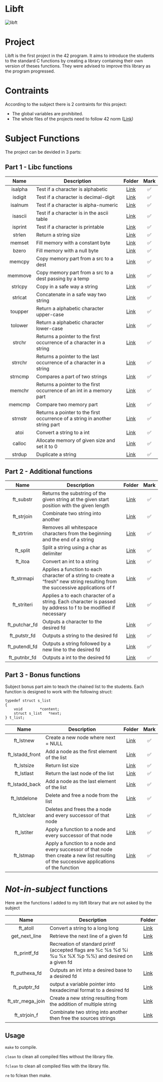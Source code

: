# Libft

<img alt="libft" src="https://img.shields.io/static/v1?label=Libft&message=125+/+125&color=yellow&style=plastic"/>

# Project

Libft is the first project in the 42 program. It aims to introduce the students to the standard C functions by creating a library containing their own version of theses functions. They were advised to improve this library as the program progressed.

# Contraints

According to the subject there is 2 contraints for this project:
*  The global variables are prohibited.
*  The whole files of the projects need to follow 42 norm ([Link](https://github.com/42School/norminette/blob/master/pdf/en.norm.pdf))

# Subject Functions

The project can be devided in 3 parts:

## Part 1 - Libc functions

|    Name    | Description | Folder | Mark |
|:----------:|      --     |  :--:  |:----:|
| isalpha  | Test if a character is alphabetic | [Link](https://github.com/m-juin/Libft/blob/master/src/char/ft_isalpha.c)| :white_check_mark: |
| isdigit  | Test if a character is decimal-digit | [Link](https://github.com/m-juin/Libft/blob/master/src/char/ft_isdigit.c)| :white_check_mark: |
| isalnum  | Test if a character is alpha-numeric | [Link](https://github.com/m-juin/Libft/blob/master/src/char/ft_isalnum.c)| :white_check_mark: |
| isascii  | Test if a character is in the ascii table | [Link](https://github.com/m-juin/Libft/blob/master/src/char/ft_isascii.c)| :white_check_mark: |
| isprint  | Test if a character is printable | [Link](https://github.com/m-juin/Libft/blob/master/src/char/ft_isprint.c)| :white_check_mark: |
| strlen  | Return a string size | [Link](https://github.com/m-juin/Libft/blob/master/src/string/ft_strlen.c)| :white_check_mark: |
| memset  | Fill memory with a constant byte  | [Link](https://github.com/m-juin/Libft/blob/master/src/memory/ft_memset.c)| :white_check_mark: |
| bzero  | Fill memory with a null byte | [Link](https://github.com/m-juin/Libft/blob/master/src/memory/ft_bzero.c)| :white_check_mark: |
| memcpy  | Copy memory part from a src to a dest | [Link](https://github.com/m-juin/Libft/blob/master/src/memory/ft_memcpy.c)| :white_check_mark: |
| memmove  | Copy memory part from a src to a dest passing by a temp | [Link](https://github.com/m-juin/Libft/blob/master/src/memory/ft_memmove.c)| :white_check_mark: |
| strlcpy  | Copy in a safe way a string | [Link](https://github.com/m-juin/Libft/blob/master/src/string/ft_strlcpy.c)| :white_check_mark: |
| strlcat  | Concatenate in a safe way two string | [Link](https://github.com/m-juin/Libft/blob/master/src/string/ft_strlcat.c)| :white_check_mark: |
| toupper  | Return a alphabetic character upper-case | [Link](https://github.com/m-juin/Libft/blob/master/src/char/ft_toupper.c)| :white_check_mark: |
| tolower  | Return a alphabetic character lower-case | [Link](https://github.com/m-juin/Libft/blob/master/src/char/ft_tolower.c)| :white_check_mark: |
| strchr  | Returns a pointer to the first occurrence of a character in a string | [Link](https://github.com/m-juin/Libft/blob/master/src/string/ft_strchr.c)| :white_check_mark: |
| strrchr  | Returns a pointer to the last occurrence of a character in a string | [Link](https://github.com/m-juin/Libft/blob/master/src/string/ft_strrchr.c)| :white_check_mark: |
| strncmp  | Compares a part of two strings | [Link](https://github.com/m-juin/Libft/blob/master/src/string/ft_strncmp.c)| :white_check_mark: |
| memchr  | Returns a pointer to the first occurrence of an int in a memory part | [Link](https://github.com/m-juin/Libft/blob/master/src/memory/ft_memchr.c)| :white_check_mark: |
| memcmp  | Compare two memory part | [Link](https://github.com/m-juin/Libft/blob/master/src/memory/ft_memcmp.c)| :white_check_mark: |
| strnstr | Returns a pointer to the first occurrence of a string in another string part | [Link](https://github.com/m-juin/Libft/blob/master/src/string/ft_strnstr.c)| :white_check_mark: |
| atoi  | Convert a string to a int | [Link](https://github.com/m-juin/Libft/blob/master/src/conversion/ft_atoi.c)| :white_check_mark: |
| calloc  | Allocate memory of given size and set it to 0 | [Link](https://github.com/m-juin/Libft/blob/master/src/memory/ft_calloc.c)| :white_check_mark: |
| strdup  | Duplicate a string   | [Link](https://github.com/m-juin/Libft/blob/master/src/string/ft_strdup.c)| :white_check_mark: |

## Part 2 - Additional functions

|    Name    | Description | Folder | Mark |
|:----------:|      --     |  :--:  |:----:|
| ft_substr  | Returns the substring of the given string at the given start position with the given length | [Link](https://github.com/m-juin/Libft/blob/master/src/string/ft_substr.c)| :white_check_mark: |
| ft_strjoin | Combinate two string into another | [Link](https://github.com/m-juin/Libft/blob/master/src/string/ft_strjoin.c) | :white_check_mark: |
| ft_strtrim | Removes all whitespace characters from the beginning and the end of a string | [Link](https://github.com/m-juin/Libft/blob/master/src/string/ft_strtrim.c) | :white_check_mark: |
| ft_split | Split a string using a char as delimiter | [Link](https://github.com/m-juin/Libft/blob/master/src/string/ft_split.c) | :white_check_mark: |
| ft_itoa | Convert an int to a string | [Link](https://github.com/m-juin/Libft/blob/master/src/conversion/ft_itoa.c) | :white_check_mark: |
| ft_strmapi | Applies a function to each character of a string to create a “fresh” new string resulting from the successive applications of f | [Link](https://github.com/m-juin/Libft/blob/master/src/string/ft_strmapi.c) | :white_check_mark: |
| ft_striteri | Applies a to each character of a string. Each character is passed by address to f to be modified if necessary | [Link](https://github.com/m-juin/Libft/blob/master/src/string/ft_striteri.c) | :white_check_mark: |
| ft_putchar_fd | Outputs a character to the desired fd | [Link](https://github.com/m-juin/Libft/blob/master/src/print/ft_putchar_fd.c) | :white_check_mark: |
| ft_putstr_fd | Outputs a string to the desired fd | [Link](https://github.com/m-juin/Libft/blob/master/src/print/ft_putstr_fd.c) | :white_check_mark: |
| ft_putendl_fd | Outputs a string followed by a new line to the desired fd | [Link](https://github.com/m-juin/Libft/blob/master/src/print/ft_putendl_fd.c) | :white_check_mark: |
| ft_putnbr_fd | Outputs a int to the desired fd | [Link](https://github.com/m-juin/Libft/blob/master/src/print/ft_putnbr_fd.c) | :white_check_mark: |

## Part 3 - Bonus functions

Subject bonus part aim to teach the chained list to the students. Each function is designed to work with the following struct:

```clike=
typedef struct s_list
{
	void		*content;
	struct s_list	*next;
} t_list;
```

|    Name    | Description | Folder | Mark |
|:----------:|      --     |  :--:  |:----:|
| ft_lstnew | Create a new node where next = NULL | [Link](https://github.com/m-juin/Libft/blob/master/src/list/ft_lstnew.c)| :white_check_mark: |
| ft_lstadd_front | Add a node as the first element of the list | [Link](https://github.com/m-juin/Libft/blob/master/src/list/ft_lstadd_front.c)| :white_check_mark: |
| ft_lstsize | Return list size | [Link](https://github.com/m-juin/Libft/blob/master/src/list/ft_lstsize.c)| :white_check_mark: |
| ft_lstlast | Return the last node of the list | [Link](https://github.com/m-juin/Libft/blob/master/src/list/ft_lstlast.c)| :white_check_mark: |
| ft_lstadd_back | Add a node as the last element of the list | [Link](https://github.com/m-juin/Libft/blob/master/src/list/ft_lstadd_back.c)| :white_check_mark: |
| ft_lstdelone | Delete and free a node from the list | [Link](https://github.com/m-juin/Libft/blob/master/src/list/ft_lstdelone.c)| :white_check_mark: |
| ft_lstclear  | Deletes and frees the a node and every successor of that node | [Link](https://github.com/m-juin/Libft/blob/master/src/list/ft_lstclear.c)| :white_check_mark: |
| ft_lstiter  | Apply a function to a node and every successor of that node | [Link](https://github.com/m-juin/Libft/blob/master/src/list/ft_lstiter.c)| :white_check_mark: |
| ft_lstmap  | Apply a function to a node and every successor of that node then create a new list resulting of the successive applications of the function | [Link](https://github.com/m-juin/Libft/blob/master/src/list/ft_lstmap.c)| :white_check_mark: |


# *Not-in-subject* functions

Here are the functions I added to my libft library that are not asked by the subject

|    Name    | Description | Folder |
|:----------:|      --     |  :--: |
| ft_atoll | Convert a string to a long long | [Link](https://github.com/m-juin/Libft/blob/master/src/conversion/ft_atoll.c) |
| get_next_line | Retrieve the next line of a given fd | [Link](https://github.com/m-juin/Libft/blob/master/src/gnl/get_next_line.c) |
| ft_printf_fd | Recreation of standard printf (accepted flags are %c %s %d %i %u %x %X %p %%) and desired on a given fd | [Link](https://github.com/m-juin/Libft/blob/master/src/print/ft_printf_fd.c) |
| ft_puthexa_fd | Outputs an int into a desired base to a desired fd | [Link](https://github.com/m-juin/Libft/blob/master/src/print/ft_puthexa_fd.c) |
| ft_putptr_fd | output a variable pointer into hexadecimal format to a desired fd | [Link](https://github.com/m-juin/Libft/blob/master/src/print/ft_putptr_fd.c) |
| ft_str_mega_join | Create a new string resulting from the addition of multiple string | [Link](https://github.com/m-juin/Libft/blob/master/src/string/ft_str_mega_join.c) |
| ft_strjoin_f | Combinate two string into another then free the sources strings | [Link](https://github.com/m-juin/Libft/blob/master/src/string/ft_strjoin_f.c) |


## Usage

``make`` to compile.

``clean`` to clean all compiled files without the library file.

``fclean`` to clean all compiled files with the library file.

``re`` to fclean then make.
